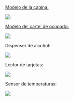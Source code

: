 
[Modelo de la cabina:](https://github.com/impatrq/asmb/blob/main/Recursos/Modelos/Cabina%20general/Modelo%20Cabina.dwg)

![](https://i.ibb.co/sHWFJ5x/Modelo-Cabina-General.jpg)

[Modelo del cartel de ocupado:](https://github.com/impatrq/asmb/blob/main/Recursos/Modelos/Cartel%20ocupado/Cartel%20Ocupado.dwg)

![](https://i.ibb.co/G79yKVX/Cartel-Ocupado.jpg)

Dispenser de alcohol:

![](https://i.ibb.co/d7BJNtk/Dispenser.jpg)

Lector de tarjetas:

![](https://i.ibb.co/ph4bmdH/Lector.jpg)

Sensor de temperaturas:

![](https://i.ibb.co/rtttwMG/Sensor-de-temp.jpg)